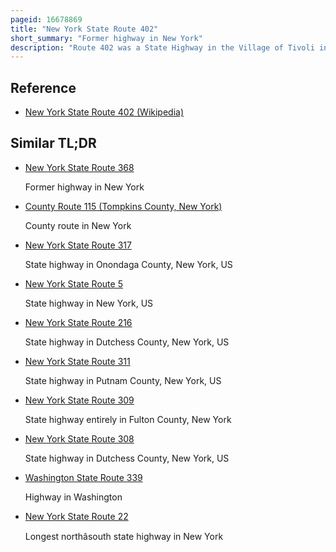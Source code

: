 ```yaml
---
pageid: 16678869
title: "New York State Route 402"
short_summary: "Former highway in New York"
description: "Route 402 was a State Highway in the Village of Tivoli in dutchess county new York in the united States. It was assigned in the early 1930s and served as a Connector between Ny9G and what was once a Ferry landing on the Hudson River West of the Village. Although the ferry Service linking Tivoli and the Village of Saugerties was shut down in the 1940s Ny402 continued to exist until 1980. The Ownership and Maintenance of the Highway was transferred on april 1 of that Year to dutchess County as Part of a Road Maintenance Swap between the County and the State of new York. The Highway became Part of an extended County Route78 which began at the Junction of Ny9G and ny402 Prior to the Swap."
---
```


## Reference

- [New York State Route 402 (Wikipedia)](https://en.wikipedia.org/?curid=16678869)

## Similar TL;DR

- [New York State Route 368](/tldr/en/new-york-state-route-368)

  Former highway in New York

- [County Route 115 (Tompkins County, New York)](/tldr/en/county-route-115-tompkins-county-new-york)

  County route in New York

- [New York State Route 317](/tldr/en/new-york-state-route-317)

  State highway in Onondaga County, New York, US

- [New York State Route 5](/tldr/en/new-york-state-route-5)

  State highway in New York, US

- [New York State Route 216](/tldr/en/new-york-state-route-216)

  State highway in Dutchess County, New York, US

- [New York State Route 311](/tldr/en/new-york-state-route-311)

  State highway in Putnam County, New York, US

- [New York State Route 309](/tldr/en/new-york-state-route-309)

  State highway entirely in Fulton County, New York

- [New York State Route 308](/tldr/en/new-york-state-route-308)

  State highway in Dutchess County, New York, US

- [Washington State Route 339](/tldr/en/washington-state-route-339)

  Highway in Washington

- [New York State Route 22](/tldr/en/new-york-state-route-22)

  Longest northâsouth state highway in New York
